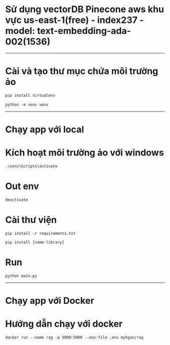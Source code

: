 # Sử dụng vectorDB Pinecone aws khu vực us-east-1(free) - index237 - model: text-embedding-ada-002(1536)

***
# Cài và tạo thư mục chứa môi trường ảo
```bash
pip install virtualenv
```

```
python -m venv venv
```

***
# Chạy app với local
# Kích hoạt môi trường ảo với windows
```
.\venv\Scripts\activate
```

# Out env
```
deactivate
```

# Cài thư viện
```
pip install -r requirements.txt 
```

```
pip install [name-library]
```

# Run
```
python main.py
```

***
# Chạy app với Docker
# Hướng dẫn chạy với docker 
```
docker run --name rag -p 5000:5000 --env-file .env myhgan/rag
```